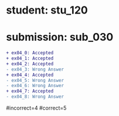 # student: stu_120
# submission: sub_030

```diff
+ ex04_0: Accepted
+ ex04_1: Accepted
+ ex04_2: Accepted
- ex04_3: Wrong Answer
+ ex04_4: Accepted
- ex04_5: Wrong Answer
- ex04_6: Wrong Answer
+ ex04_7: Accepted
- ex04_8: Wrong Answer
```
#incorrect=4
#correct=5
